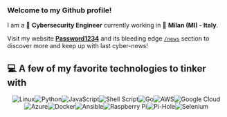 ### Welcome to my Github profile!

I am a 🔨 **Cybersecurity Engineer** currently working in 📍 **Milan (MI) - Italy**.

Visit my website [**Password1234**](https://psw1234.com/) and its bleeding edge [`/news`](https://psw1234.com/news/) section to discover more and keep up with last cyber-news!


## 💻 A few of my favorite technologies to tinker with


<div align="center">
  
![Linux](https://img.shields.io/badge/Linux-FCC624?style=for-the-badge&logo=linux&logoColor=black)![Python](https://img.shields.io/badge/python-3670A0?style=for-the-badge&logo=python&logoColor=ffdd54)![JavaScript](https://img.shields.io/badge/javascript-%23323330.svg?style=for-the-badge&logo=javascript&logoColor=%23F7DF1E)![Shell Script](https://img.shields.io/badge/shell_script-%23121011.svg?style=for-the-badge&logo=gnu-bash&logoColor=white)![Go](https://img.shields.io/badge/go-%2300ADD8.svg?style=for-the-badge&logo=go&logoColor=white)![AWS](https://img.shields.io/badge/AWS-%23FF9900.svg?style=for-the-badge&logo=amazon-aws&logoColor=white)![Google Cloud](https://img.shields.io/badge/GoogleCloud-%234285F4.svg?style=for-the-badge&logo=google-cloud&logoColor=white)![Azure](https://img.shields.io/badge/azure-%230072C6.svg?style=for-the-badge&logo=azure-devops&logoColor=white)![Docker](https://img.shields.io/badge/docker-%230db7ed.svg?style=for-the-badge&logo=docker&logoColor=white)![Ansible](https://img.shields.io/badge/ansible-%231A1918.svg?style=for-the-badge&logo=ansible&logoColor=white)![Raspberry Pi](https://img.shields.io/badge/-RaspberryPi-C51A4A?style=for-the-badge&logo=Raspberry-Pi)![Pi-Hole](https://img.shields.io/badge/pihole-%2396060C.svg?style=for-the-badge&logo=pi-hole&logoColor=white)![Selenium](https://img.shields.io/badge/-selenium-%43B02A?style=for-the-badge&logo=selenium&logoColor=white)

</div>
